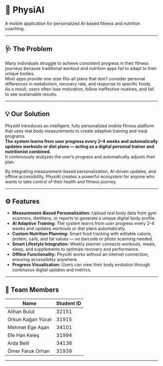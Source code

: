 # 🧠 PhysiAI

A mobile application for personalized AI-based fitness and nutrition coaching.

---

## 🩺 The Problem

Many individuals struggle to achieve consistent progress in their fitness journeys because traditional workout and nutrition apps fail to adapt to their unique bodies.  
Most apps provide one-size-fits-all plans that don’t consider personal differences in metabolism, recovery rate, and response to specific foods.  
As a result, users often lose motivation, follow ineffective routines, and fail to see sustainable results.

---

## 💡 Our Solution

PhysiAI introduces an intelligent, fully personalized mobile fitness platform that uses real body measurements to create adaptive training and meal programs.  
**The system learns from user progress every 2–4 weeks and automatically updates workouts or diet plans — acting as a digital personal trainer and nutritionist combined.**  
It continuously analyzes the user’s progress and automatically adjusts their plan.

By integrating measurement-based personalization, AI-driven updates, and offline accessibility, PhysiAI creates a powerful ecosystem for anyone who wants to take control of their health and fitness journey.

---

## ⚙️ Features

- **Measurement-Based Personalization:** Upload real body data from gym scanners, dietitians, or reports to generate a unique digital body profile.  
- **AI Adaptive Training:** The system learns from user progress every 2–4 weeks and updates workouts or diet plans automatically.  
- **Custom Nutrition Planning:** Smart food tracking with editable calorie, protein, carb, and fat values — no barcode or photo scanning needed.  
- **Smart Lifestyle Integration:** Weekly planner connects workouts, meals, sleep, and supplements to optimize recovery and performance.  
- **Offline Functionality:** PhysiAI works without an internet connection, ensuring accessibility anywhere.  
- **Progress Visualization:** Users can view their body evolution through continuous digital updates and metrics.

---

## 👥 Team Members

| Name              | Student ID |
| ----------------- | ---------- |
| Alihan Bulut      | 32151      |
| Orkun Kağan Yücel | 31915      |
| Mehmet Ege Aşan   | 34101      |
| Efe Han Keleş     | 31994      |
| Arda Belli        | 34136      |
| Ömer Faruk Orhan  | 31939      |

---
